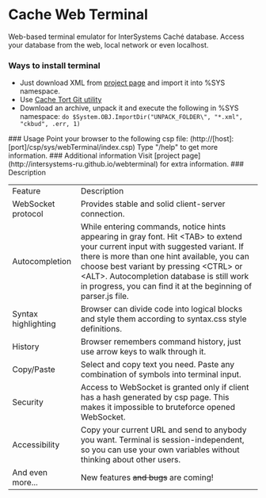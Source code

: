 # Cache Web Terminal
Web-based terminal emulator for InterSystems Cach&eacute; database. Access your database from the web, local network or even localhost.
### Ways to install terminal
<UL>
<LI>Just download XML from <a href="http://intersystems-ru.github.io/webterminal/#downloads">project page</a> and import it into %SYS namespace.</LI>
<LI>Use <a href="https://github.com/intersystems-ru/cache-tort-git">Cache Tort Git utility</a></LI>
<LI>Download an archive, unpack it and execute the following in %SYS namespace: <code>do $System.OBJ.ImportDir("UNPACK_FOLDER\", "*.xml", "ckbud", .err, 1)</code></LI>
</UL>
### Usage
Point your browser to the following csp file: (http://[host]:[port]/csp/sys/webTerminal/index.csp) Type "/help" to get more information.
### Additional information
Visit [project page](http://intersystems-ru.github.io/webterminal) for extra information.
### Description
<table>
	<tr>
		<td class="hint">Feature</td>
		<td class="hint">Description</td>
	</tr>
	<tr>
		<td class="info">WebSocket protocol</td>
		<td>Provides stable and solid client-server connection.</td>
	</tr>
	<tr>
		<td class="info">Autocompletion</td>
		<td>While entering commands, notice hints appearing in gray font. Hit &lt;TAB&gt; to extend your current input with suggested variant. If there is more than one hint available, you can choose best variant by pressing &lt;CTRL&gt; or &lt;ALT&gt;. Autocompletion database is still work in progress, you can find it at the beginning of parser.js file.</td>
	</tr>
	<tr>
		<td class="info">Syntax highlighting</td>
		<td>Browser can divide code into logical blocks and style them according to syntax.css style definitions.</td>
	</tr>
	<tr>
		<td class="info">History</td>
		<td>Browser remembers command history, just use arrow keys to walk through it.</td>
	</tr>
	<tr>
		<td class="info">Copy/Paste</td>
		<td>Select and copy text you need. Paste any combination of symbols into terminal input.</td>
	</tr>
	<tr>
		<td class="info">Security</td>
		<td>Access to WebSocket is granted only if client has a hash generated by csp page. This makes it impossible to bruteforce opened WebSocket.</td>	</tr>
	<tr>
		<td class="info">Accessibility</td>
		<td>Copy your current URL and send to anybody you want. Terminal is session-independent, so you can use your own variables without thinking about other users.</td>
	</tr>
	<tr>
		<td class="info">And even more...</td>
		<td>New features <s>and bugs</s> are coming!</td>
	</tr>
</table>

